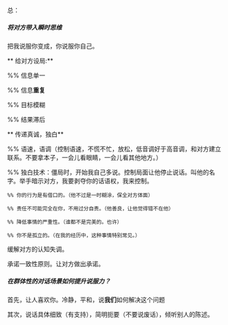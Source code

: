 总：

##### 将对方带入瞬时思维

把我说服你变成，你说服你自己。

** 给对方设局:** 
  
  %% 信息单一
  
  %% 信息**重复**
  
  %% 目标模糊
  
  %% 结果滞后

** 传递真诚，独白** 
 
  %% 语速，语调（控制语速，不慌不忙，放松，低音调好于高音调，和对方建立联系。不要拿本子，一会儿看眼睛，一会儿看其他地方。）
  
  %% 独白技术：僵局时，开始我自己多说。控制局面让他停止说话。叫他的名字。举手暗示对方，我要剥夺你的话语权，我来控制。
  
    %% 你的行为是有借口的。（他不过是一时糊涂，保全对方体面）
    
    %% 责任不可能完全在你，不用过分自责。（他善良，让他觉得错不在他）
    
    %% 降低事情的严重性。（谁都不是完美的。也许）
    
    %% 你不是孤立的。（在我的经历中，这种事情特别常见。）
    
  
缓解对方的认知失调。

承诺一致性原则。让对方做出承诺。

##### 在**群体性**的对话场景如何提升说服力？

首先，让人喜欢你。冷静，平和，说**我们**如何解决这个问题

其次，说话具体细致（有支持），简明扼要（不要说废话），倾听别人的陈述。
    
